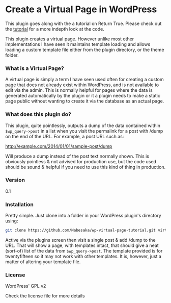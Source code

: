 # Create a Virtual Page in WordPress

This plugin goes along with the a tutorial on Return True. Please check out the [tutorial](http://return-true.com/creating-a-custom-page-with-wordpress-endpoints/) for a more indepth look at the code.

This plugin creates a virtual page. However unlike most other implementations I have seen it maintains template loading and allows loading a custom template file either from the plugin directory, or the theme folder.

### What is a Virtual Page?
A virtual page is simply a term I have seen used often for creating a custom page that does not already exist within WordPress, and is not available to edit via the admin. This is normally helpful for pages where the data is generated automatically by the plugin or it a plugin needs to make a static page public without wanting to create it via the database as an actual page.

### What does this plugin do?
This plugin, quite pointlessly, outputs a dump of the data contained within `$wp_query->post` in a list when you visit the permalink for a post with /dump on the end of the URL. For example, a post URL such as:

http://example.com/2014/01/01/sample-post/dump

Will produce a dump instead of the post text normally shown. This is obviously pointless & not advised for production use, but the code used should be sound & helpful if you need to use this kind of thing in production.

### Version
0.1

### Installation

Pretty simple. Just clone into a folder in your WordPress plugin's directory using:

```sh
git clone https://github.com/Nabesaka/wp-virtual-page-tutorial.git virtual-page-tutorial
```

Active via the plugins screen then visit a single post & add /dump to the URL. That will show a page, with templates intact, that should give a neat (sort-of) list of the data from `$wp_query->post`. The template provided is for twentyfifteen so it may not work with other templates. It is, however, just a matter of altering your template file.

### License

WordPress' GPL v2

Check the license file for more details